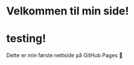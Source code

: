 

<!DOCTYPE html>
<html>
<head>
  <meta charset="UTF-8">
</head>
<body>
  <h1>Velkommen til min side!</h1>
 <h1>testing!</h1>
  <p>Dette er min første nettside på GitHub Pages 🎉</p>
</body>
</html>
